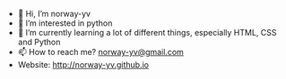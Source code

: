 - 👋 Hi, I’m norway-yv
- 👀 I’m interested in python
- 🌱 I’m currently learning a lot of different things, especially HTML, CSS and Python
- 📫 How to reach me? norway-yv@gmail.com
- Website: http://norway-yv.github.io
